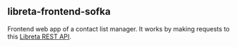 ## libreta-frontend-sofka

Frontend web app of a contact list manager. It works by making requests to this [Libreta REST API](https://github.com/DavidBonelo/libreta-api-sofka.git).
